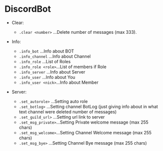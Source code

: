 # DiscordBot

* Clear:
   * `.clear <number>`           ...Delete number of messages (max 333).

* Info:
   * `.info_bot`        ...Info about BOT
   * `.info_channel`    ...Info about Channel
   * `.info_role`       ...List of Roles
   * `.info_role <role>`...List of members if Role
   * `.info_server`    ...Info about Server
   * `.info_user`      ...Info about You
   * `.info_user <nick>`...Info about Member


* Server:
   * `.set_autorole>`   ...Setting auto role
   * `.set_botlog>`     ...Setting channel BotLog (just giving info about in what text channel were deleted number of messages)
   * `.set_guild_url>`  ...Setting url link to server
   * `.set_msg_private>`...Setting Private welcome message (max 255 chars)
   * `.set_msg_welcome>`...Setting Channel Welcome message (max 255 chars)
   * `.set_msg_bye>`    ...Setting Channel Bye message (max 255 chars)
